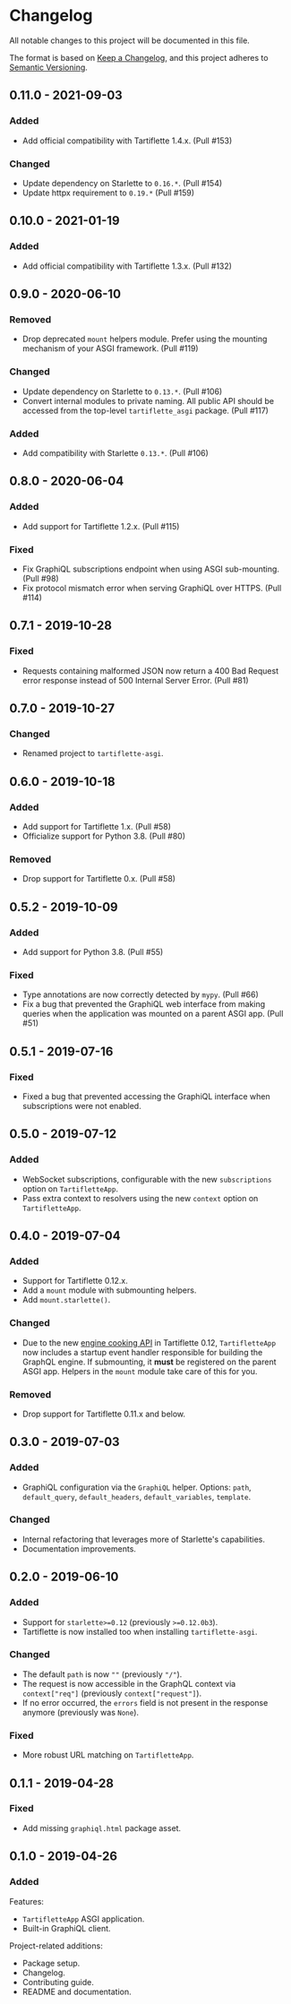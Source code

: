 # Changelog

All notable changes to this project will be documented in this file.

The format is based on [Keep a Changelog](https://keepachangelog.com/en/1.0.0/),
and this project adheres to [Semantic Versioning](https://semver.org/spec/v2.0.0.html).

## 0.11.0 - 2021-09-03

### Added

- Add official compatibility with Tartiflette 1.4.x. (Pull #153)

### Changed

- Update dependency on Starlette to `0.16.*`. (Pull #154)
- Update httpx requirement to `0.19.*` (Pull #159)

## 0.10.0 - 2021-01-19

### Added

- Add official compatibility with Tartiflette 1.3.x. (Pull #132)

## 0.9.0 - 2020-06-10

### Removed

- Drop deprecated `mount` helpers module. Prefer using the mounting mechanism of your ASGI framework. (Pull #119)

### Changed

- Update dependency on Starlette to `0.13.*`. (Pull #106)
- Convert internal modules to private naming. All public API should be accessed from the top-level `tartiflette_asgi` package. (Pull #117)

### Added

- Add compatibility with Starlette `0.13.*`. (Pull #106)

## 0.8.0 - 2020-06-04

### Added

- Add support for Tartiflette 1.2.x. (Pull #115)

### Fixed

- Fix GraphiQL subscriptions endpoint when using ASGI sub-mounting. (Pull #98)
- Fix protocol mismatch error when serving GraphiQL over HTTPS. (Pull #114)

## 0.7.1 - 2019-10-28

### Fixed

- Requests containing malformed JSON now return a 400 Bad Request error response instead of 500 Internal Server Error. (Pull #81)

## 0.7.0 - 2019-10-27

### Changed

- Renamed project to `tartiflette-asgi`.

## 0.6.0 - 2019-10-18

### Added

- Add support for Tartiflette 1.x. (Pull #58)
- Officialize support for Python 3.8. (Pull #80)

### Removed

- Drop support for Tartiflette 0.x. (Pull #58)

## 0.5.2 - 2019-10-09

### Added

- Add support for Python 3.8. (Pull #55)

### Fixed

- Type annotations are now correctly detected by `mypy`. (Pull #66)
- Fix a bug that prevented the GraphiQL web interface from making queries when the application was mounted on a parent ASGI app. (Pull #51)

## 0.5.1 - 2019-07-16

### Fixed

- Fixed a bug that prevented accessing the GraphiQL interface when subscriptions were not enabled.

## 0.5.0 - 2019-07-12

### Added

- WebSocket subscriptions, configurable with the new `subscriptions` option on `TartifletteApp`.
- Pass extra context to resolvers using the new `context` option on `TartifletteApp`.

## 0.4.0 - 2019-07-04

### Added

- Support for Tartiflette 0.12.x.
- Add a `mount` module with submounting helpers.
- Add `mount.starlette()`.

### Changed

- Due to the new [engine cooking API](https://tartiflette.io/docs/api/engine#cook-your-tartiflette) in Tartiflette 0.12, `TartifletteApp` now includes a startup event handler responsible for building the GraphQL engine. If submounting, it **must** be registered on the parent ASGI app. Helpers in the `mount` module take care of this for you.

### Removed

- Drop support for Tartiflette 0.11.x and below.

## 0.3.0 - 2019-07-03

### Added

- GraphiQL configuration via the `GraphiQL` helper. Options: `path`, `default_query`, `default_headers`, `default_variables`, `template`.

### Changed

- Internal refactoring that leverages more of Starlette's capabilities.
- Documentation improvements.

## 0.2.0 - 2019-06-10

### Added

- Support for `starlette>=0.12` (previously `>=0.12.0b3`).
- Tartiflette is now installed too when installing `tartiflette-asgi`.

### Changed

- The default `path` is now `""` (previously `"/"`).
- The request is now accessible in the GraphQL context via `context["req"]` (previously `context["request"]`).
- If no error occurred, the `errors` field is not present in the response anymore (previously was `None`).

### Fixed

- More robust URL matching on `TartifletteApp`.

## 0.1.1 - 2019-04-28

### Fixed

- Add missing `graphiql.html` package asset.

## 0.1.0 - 2019-04-26

### Added

Features:

- `TartifletteApp` ASGI application.
- Built-in GraphiQL client.

Project-related additions:

- Package setup.
- Changelog.
- Contributing guide.
- README and documentation.
